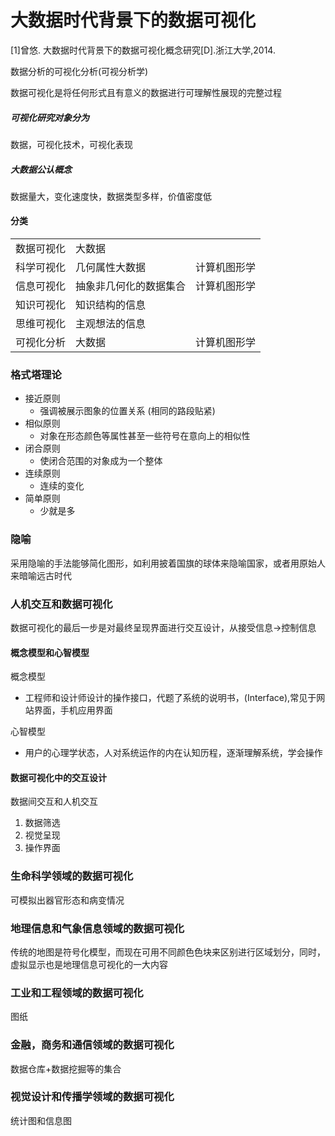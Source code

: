 # 大数据时代背景下的数据可视化

[1]曾悠. 大数据时代背景下的数据可视化概念研究[D].浙江大学,2014.

数据分析的可视化分析(可视分析学)

数据可视化是将任何形式且有意义的数据进行可理解性展现的完整过程

##### 可视化研究对象分为

数据，可视化技术，可视化表现

##### 大数据公认概念

数据量大，变化速度快，数据类型多样，价值密度低

#### 分类

|            |                        |              |
| ---------- | ---------------------- | ------------ |
| 数据可视化 | 大数据                 |              |
| 科学可视化 | 几何属性大数据         | 计算机图形学 |
| 信息可视化 | 抽象非几何化的数据集合 | 计算机图形学 |
| 知识可视化 | 知识结构的信息         |              |
| 思维可视化 | 主观想法的信息         |              |
| 可视化分析 | 大数据                 | 计算机图形学 |

### 格式塔理论

- 接近原则
  - 强调被展示图象的位置关系 (相同的路段贴紧)
- 相似原则
  - 对象在形态颜色等属性甚至一些符号在意向上的相似性
- 闭合原则
  - 使闭合范围的对象成为一个整体
- 连续原则
  - 连续的变化
- 简单原则
  - 少就是多

### 隐喻

采用隐喻的手法能够简化图形，如利用披着国旗的球体来隐喻国家，或者用原始人来暗喻远古时代

### 人机交互和数据可视化

数据可视化的最后一步是对最终呈现界面进行交互设计，从接受信息->控制信息

#### 概念模型和心智模型

概念模型

- 工程师和设计师设计的操作接口，代题了系统的说明书，(Interface),常见于网站界面，手机应用界面

心智模型

- 用户的心理学状态，人对系统运作的内在认知历程，逐渐理解系统，学会操作

#### 数据可视化中的交互设计

数据间交互和人机交互

1. 数据筛选
2. 视觉呈现
3. 操作界面

### 生命科学领域的数据可视化

可模拟出器官形态和病变情况

### 地理信息和气象信息领域的数据可视化	

传统的地图是符号化模型，而现在可用不同颜色色块来区别进行区域划分，同时，虚拟显示也是地理信息可视化的一大内容

### 工业和工程领域的数据可视化

图纸

### 金融，商务和通信领域的数据可视化

数据仓库+数据挖掘等的集合

### 视觉设计和传播学领域的数据可视化

统计图和信息图